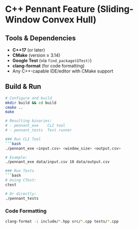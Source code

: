 # C++ Pennant Feature (Sliding-Window Convex Hull)

## Tools & Dependencies
- **C++17** (or later)
- **CMake** (version ≥ 3.14)
- **Google Test** (via `find_package(GTest)`)
- **clang-format** (for code formatting)
- Any C++-capable IDE/editor with CMake support

## Build & Run
```bash
# Configure and build
mkdir build && cd build
cmake ..
make

# Resulting binaries:
# - pennant_exe    CLI tool
# - pennant_tests  Test runner

### Run CLI Tool
```bash
./pennant_exe <input.csv> <window_size> <output.csv>

# Example:
./pennant_exe data/input.csv 10 data/output.csv

### Run Tests
```bash
# Using CTest:
ctest

# Or directly:  
./pennant_tests
```

### Code Formatting
```bash
clang-format -i include/*.hpp src/*.cpp tests/*.cpp
```
